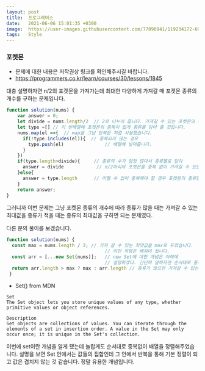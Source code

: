 ```yaml
---
layout: post
title:  프로그래머스 
date:   2021-06-06 15:01:35 +0300
image:  https://user-images.githubusercontent.com/77090941/119234172-69717180-bb67-11eb-8acc-f687aa97de80.jpg
tags:   Style
---
```

### 포켓몬 
* 문제에 대한 내용은 저작권상 링크를 확인해주시길 바랍니다.
* https://programmers.co.kr/learn/courses/30/lessons/1845

대충 설명하자면 n/2의 포켓몬을 가져가는데 최대한 다양하게 가져갈 때 포켓몬 종류의 개수를 구하는 문제입니다. 
```js
function solution(nums) {
    var answer = 0;             
    let divide = nums.length/2  // 2로 나누어 줍니다. 가져갈 수 있는 포켓몬의 개수
    let type =[] // 이 빈배열에 포켓몬의 중복이 없게 종류를 담아 줄 것입니다.
    nums.map(el =>{  // map을 그냥 반복문 처럼 사용했습니다.
      if(!type.includes(el)){  // 중복되지 않는 경우
        type.push(el)               // 배열에 넣어줍니다.
      }
    })
    if(type.length>divide){     // 종류의 수가 엄청 많아서 종류별로 담아
      answer = divide            // n/2마리의 포켓몬을 중복 없이 가져갈 수 있는  있는 경우
    }else{
      answer = type.length      // 어쩔 수 없이 중복해야 할 경우 포켓몬의 종류만 리턴해줍니다.
    }
    return answer;
}
```
그러니까 이번 문제는 그냥 포켓몬 종류의 개수에 따라 종류가 많을 때는 가져갈 수 있는 최대값을 종류가 적을 때는 종류의 최대값을 구하면 되는 문제였다.

다른 분의 풀이를 보겠습니다.
```js
function solution(nums) {
  const max = nums.length / 2; // 가져 갈 수 있는 최댓값을 max로 두었습니다.
                                    // 이런 작명은 배워야 됩니다.
  const arr = [...new Set(nums)];   // new Set에 대한 개념은 아래에 
                                    // 설명하겠다. 간단히 말하자면 순서대로 중복없이 배열을 정렬해준다.
  return arr.length > max ? max : arr.length // 종류가 많으면 가져갈 수 있는 최댓값을 아니면 종류의 최댓값을 리턴합니다.
 }
```

* Set() from MDN 
```
Set
The Set object lets you store unique values of any type, whether primitive values or object references.

Description
Set objects are collections of values. You can iterate through the elements of a set in insertion order. A value in the Set may only occur once; it is unique in the Set's collection.
```
이번에 set이란 개념을 알게 됐는데 놀랍게도 순서대로 중복없이 배열을 정렬해주었습니다.
설명을 보면 Set 안에서는 값들의 집합인데 그 안에서 반복을 통해 기본 정렬이 되고 값은 
겹치지 않는  것 같습니다. 정말 유용한 개념입니다. 

